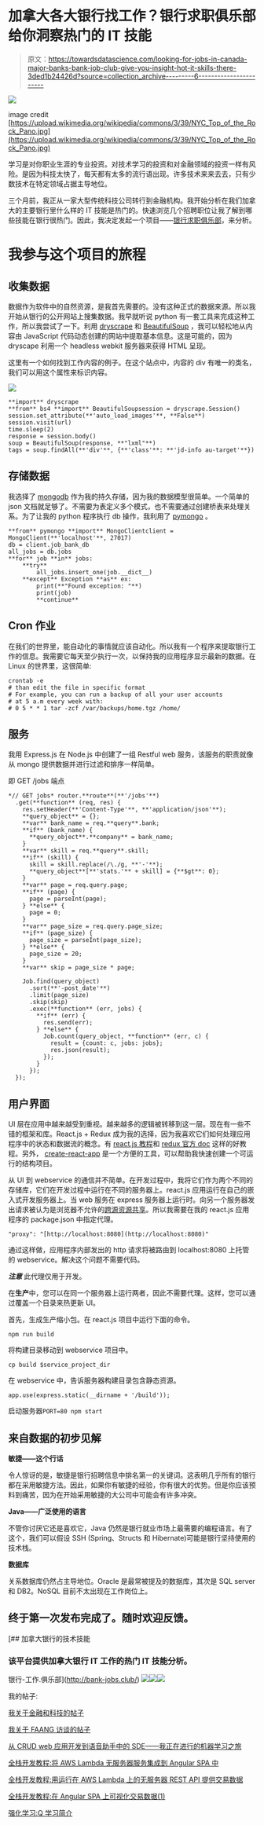 # 加拿大各大银行找工作？银行求职俱乐部给你洞察热门的 IT 技能

> 原文：<https://towardsdatascience.com/looking-for-jobs-in-canada-major-banks-bank-job-club-give-you-insight-hot-it-skills-there-3ded1b24426d?source=collection_archive---------6----------------------->

![](img/b9842b0cf167bb371b87e1ded4cfe2b9.png)

image credit [https://upload.wikimedia.org/wikipedia/commons/3/39/NYC_Top_of_the_Rock_Pano.jpg](https://upload.wikimedia.org/wikipedia/commons/3/39/NYC_Top_of_the_Rock_Pano.jpg)

学习是对你职业生涯的专业投资。对技术学习的投资和对金融领域的投资一样有风险。是因为科技太快了，每天都有太多的流行语出现。许多技术来来去去，只有少数技术在特定领域占据主导地位。

三个月前，我正从一家大型传统科技公司转行到金融机构。我开始分析在我们加拿大的主要银行里什么样的 IT 技能是热门的。快速浏览几个招聘职位让我了解到哪些技能在银行很热门。因此，我决定发起一个项目——[银行求职俱乐部](http://bank-jobs.club)，来分析。

# 我参与这个项目的旅程

## 收集数据

数据作为软件中的自然资源，是我首先需要的。没有这种正式的数据来源。所以我开始从银行的公开网站上搜集数据。我早就听说 python 有一套工具来完成这种工作，所以我尝试了一下。利用 [dryscrape](https://dryscrape.readthedocs.io/en/latest/) 和 [BeautifulSoup](https://www.crummy.com/software/BeautifulSoup/) ，我可以轻松地从内容由 JavaScript 代码动态创建的网站中提取基本信息。这是可能的，因为 dryscape 利用一个 headless webkit 服务器来获得 HTML 呈现。

这里有一个如何找到工作内容的例子。在这个站点中，内容的 div 有唯一的类名，我们可以用这个属性来标识内容。

![](img/c6d51cef1f9c14ee29abe09a409da675.png)

```
**import** dryscrape
**from** bs4 **import** BeautifulSoupsession = dryscrape.Session()
session.set_attribute(**'auto_load_images'**, **False**)
session.visit(url)
time.sleep(2)
response = session.body()
soup = BeautifulSoup(response, **"lxml"**)
tags = soup.findAll(**'div'**, {**'class'**: **'jd-info au-target'**})
```

## 存储数据

我选择了 [mongodb](https://www.mongodb.com/) 作为我的持久存储，因为我的数据模型很简单。一个简单的 json 文档就足够了。不需要为表定义多个模式，也不需要通过创建桥表来处理关系。为了让我的 python 程序执行 db 操作，我利用了 [pymongo](https://api.mongodb.com/python/current/tools.html) 。

```
**from** pymongo **import** MongoClientclient = MongoClient(**'localhost'**, 27017)
db = client.job_bank_db
all_jobs = db.jobs
**for** job **in** jobs:
    **try**
        all_jobs.insert_one(job.__dict__)
    **except** Exception **as** ex:
        print(**"Found exception: "**)
        print(job)
        **continue**
```

## Cron 作业

在我们的世界里，能自动化的事情就应该自动化。所以我有一个程序来提取银行工作的信息。我需要它每天至少执行一次，以保持我的应用程序显示最新的数据。在 Linux 的世界里，这很简单:

```
crontab -e
# than edit the file in specific format
# For example, you can run a backup of all your user accounts
# at 5 a.m every week with:
# 0 5 * * 1 tar -zcf /var/backups/home.tgz /home/
```

## 服务

我用 Express.js 在 Node.js 中创建了一组 Restful web 服务，该服务的职责就像从 mongo 提供数据并进行过滤和排序一样简单。

即 GET /jobs 端点

```
*// GET jobs* router.**route**(**'/jobs'**)
  .get(**function** (req, res) {
    res.setHeader(**'Content-Type'**, **'application/json'**);
    **query_object** = {};
    **var** bank_name = req.**query**.bank;
    **if** (bank_name) {
      **query_object**.**company** = bank_name;
    }
    **var** skill = req.**query**.skill;
    **if** (skill) {
      skill = skill.replace(/\./g, **'-'**);
      **query_object**[**'stats.'** + skill] = {**$gt**: 0};
    }
    **var** page = req.query.page;
    **if** (page) {
      page = parseInt(page);
    } **else** {
      page = 0;
    }
    **var** page_size = req.query.page_size;
    **if** (page_size) {
      page_size = parseInt(page_size);
    } **else** {
      page_size = 20;
    }
    **var** skip = page_size * page;

    Job.find(query_object)
      .sort(**'-post_date'**)
      .limit(page_size)
      .skip(skip)
      .exec(**function** (err, jobs) {
        **if** (err) {
          res.send(err);
        } **else** {
          Job.count(query_object, **function** (err, c) {
            result = {count: c, jobs: jobs};
            res.json(result);
          });
        }
      });
  });
```

## 用户界面

UI 层在应用中越来越受到重视。越来越多的逻辑被转移到这一层。现在有一些不错的框架和库。React.js + Redux 成为我的选择，因为我喜欢它们如何处理应用程序中的状态和数据流的概念。有 [react.js 教程](https://facebook.github.io/react/tutorial/tutorial.html)和 [redux 官方 doc](http://redux.js.org/docs/introduction/) 这样的好教程。另外， [create-react-app](https://github.com/facebookincubator/create-react-app) 是一个方便的工具，可以帮助我快速创建一个可运行的结构项目。

从 UI 到 webservice 的通信并不简单。在开发过程中，我将它们作为两个不同的存储库，它们在开发过程中运行在不同的服务器上。react.js 应用运行在自己的嵌入式开发服务器上。当 web 服务在 express 服务器上运行时。向另一个服务器发出请求被认为是浏览器不允许的[跨源资源共享](https://en.wikipedia.org/wiki/Cross-origin_resource_sharing)。所以我需要在我的 react.js 应用程序的 package.json 中指定代理。

```
"proxy": "[http://localhost:8080](http://localhost:8080)" 
```

通过这样做，应用程序内部发出的 http 请求将被路由到 localhost:8080 上托管的 webservice。解决这个问题不需要代码。

***注意*** 此代理仅用于开发。

在**生产**中，您可以在同一个服务器上运行两者，因此不需要代理。这样，您可以通过覆盖一个目录来热更新 UI。

首先，生成生产缩小包。在 react.js 项目中运行下面的命令。

```
npm run build
```

将构建目录移动到 webservice 项目中。

```
cp build $service_project_dir
```

在 webservice 中，告诉服务器构建目录包含静态资源。

```
app.use(express.static(__dirname + '/build'));
```

启动服务器`PORT=80 npm start`

## 来自数据的初步见解

**敏捷——这个行话**

令人惊讶的是，敏捷是银行招聘信息中排名第一的关键词。这表明几乎所有的银行都在采用敏捷方法。因此，如果你有敏捷的经验，你有很大的优势。但是你应该预料到痛苦，因为在开始采用敏捷的大公司中可能会有许多冲突。

**Java——广泛使用的语言**

不管你讨厌它还是喜欢它，Java 仍然是银行就业市场上最需要的编程语言。有了这个，我们可以假设 SSH (Spring、Structs 和 Hibernate)可能是银行坚持使用的技术栈。

**数据库**

关系数据库仍然占主导地位。Oracle 是最常被提及的数据库，其次是 SQL server 和 DB2。NoSQL 目前不太出现在工作岗位上。

## 终于第一次发布完成了。随时欢迎反馈。

 [## 加拿大银行的技术技能

### 该平台提供加拿大银行 IT 工作的热门 IT 技能分析。

银行-工作.俱乐部](http://bank-jobs.club/) ![](img/07d4d575baf226ca07ffc46099988e12.png)![](img/9ceacccbaba5a4904bc2b71ce8c58a69.png)![](img/4b6141808aca800f6f16f1d026f72aa1.png)

我的帖子:

[我关于金融和科技的帖子](https://medium.com/@fin.techology/my-posts-about-finance-and-tech-7b7e6b2e57f4?source=your_stories_page---------------------------)

[我关于 FAANG 访谈的帖子](https://medium.com/@fin.techology/my-posts-about-faang-interview-20e529c5f13f?source=your_stories_page---------------------------)

[从 CRUD web 应用开发到语音助手中的 SDE——我正在进行的机器学习之旅](https://medium.com/@fin.techology/from-crud-app-dev-to-sde-in-voice-assistant-my-ongoing-journey-to-ml-4ea11ec4966e?)

[全栈开发教程:将 AWS Lambda 无服务器服务集成到 Angular SPA 中](/full-stack-development-tutorial-integrate-aws-lambda-serverless-service-into-angular-spa-abb70bcf417f)

[全栈开发教程:用运行在 AWS Lambda 上的无服务器 REST API 提供交易数据](/full-stack-development-tutorial-serverless-rest-api-running-on-aws-lambda-a9a501f54405)

[全栈开发教程:在 Angular SPA 上可视化交易数据(1)](/full-stack-development-tutorial-visualize-trading-data-on-angular-spa-7ec2a5749a38)

[强化学习:Q 学习简介](https://medium.com/@kyle.jinhai.li/reinforcement-learning-introduction-to-q-learning-444c951e292c)